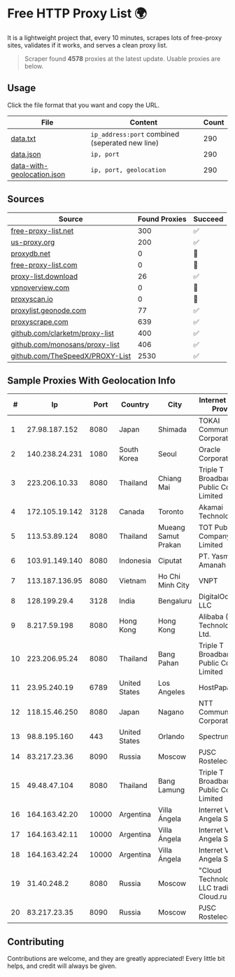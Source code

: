 
# Free HTTP Proxy List 🌍

It is a lightweight project that, every 10 minutes, scrapes lots of free-proxy sites, validates if it works, and serves a clean proxy list.


> Scraper found **4578** proxies at the latest update. Usable proxies are below.

## Usage

Click the file format that you want and copy the URL.


|File|Content|Count|
|----|-------|-----|
|[data.txt](https://raw.githubusercontent.com/themiralay/Proxy-List-World/master/data.txt)|`ip_address:port` combined (seperated new line)|290|
|[data.json](https://raw.githubusercontent.com/themiralay/Proxy-List-World/master/data.json)|`ip, port`|290|
|[data-with-geolocation.json](https://raw.githubusercontent.com/themiralay/Proxy-List-World/master/data-with-geolocation.json)|`ip, port, geolocation`|290|

## Sources

|Source|Found Proxies|Succeed|
|------|-------------|-------|
|[free-proxy-list.net](https://free-proxy-list.net)|300|✅|
|[us-proxy.org](https://www.us-proxy.org)|200|✅|
|[proxydb.net](http://proxydb.net)|0|🚫|
|[free-proxy-list.com](https://free-proxy-list.com/?page=&port=&type%5B%5D=http&type%5B%5D=https&up_time=0&search=Search)|0|🚫|
|[proxy-list.download](https://www.proxy-list.download/HTTP)|26|✅|
|[vpnoverview.com](https://vpnoverview.com/privacy/anonymous-browsing/free-proxy-servers)|0|🚫|
|[proxyscan.io](https://www.proxyscan.io)|0|🚫|
|[proxylist.geonode.com](https://proxylist.geonode.com/api/proxy-list?limit=300&page=1&sort_by=lastChecked&sort_type=desc&protocols=http,https)|77|✅|
|[proxyscrape.com](https://api.proxyscrape.com/v2/?request=displayproxies&protocol=http&timeout=10000&country=all&ssl=all&anonymity=all)|639|✅|
|[github.com/clarketm/proxy-list](https://raw.githubusercontent.com/clarketm/proxy-list/master/proxy-list-raw.txt)|400|✅|
|[github.com/monosans/proxy-list](https://raw.githubusercontent.com/monosans/proxy-list/main/proxies/http.txt)|406|✅|
|[github.com/TheSpeedX/PROXY-List](https://raw.githubusercontent.com/TheSpeedX/PROXY-List/master/http.txt)|2530|✅|


## Sample Proxies With Geolocation Info

|#|Ip|Port|Country|City|Internet Service Provider|
|-|--|----|-------|----|-------------------------|
|1|27.98.187.152|8080|Japan|Shimada|TOKAI Communications Corporation|
|2|140.238.24.231|1080|South Korea|Seoul|Oracle Corporation|
|3|223.206.10.33|8080|Thailand|Chiang Mai|Triple T Broadband Public Company Limited|
|4|172.105.19.142|3128|Canada|Toronto|Akamai Technologies|
|5|113.53.89.124|8080|Thailand|Mueang Samut Prakan|TOT Public Company Limited|
|6|103.91.149.140|8080|Indonesia|Ciputat|PT. Yasmin Amanah Media|
|7|113.187.136.95|8080|Vietnam|Ho Chi Minh City|VNPT|
|8|128.199.29.4|3128|India|Bengaluru|DigitalOcean, LLC|
|9|8.217.59.198|8080|Hong Kong|Hong Kong|Alibaba (US) Technology Co., Ltd.|
|10|223.206.95.24|8080|Thailand|Bang Pahan|Triple T Broadband Public Company Limited|
|11|23.95.240.19|6789|United States|Los Angeles|HostPapa|
|12|118.15.46.250|8080|Japan|Nagano|NTT Communications Corporation|
|13|98.8.195.160|443|United States|Orlando|Spectrum|
|14|83.217.23.36|8090|Russia|Moscow|PJSC Rostelecom|
|15|49.48.47.104|8080|Thailand|Bang Lamung|Triple T Broadband Public Company Limited|
|16|164.163.42.20|10000|Argentina|Villa Ángela|Interret Villa Angela SRL|
|17|164.163.42.11|10000|Argentina|Villa Ángela|Interret Villa Angela SRL|
|18|164.163.42.24|10000|Argentina|Villa Ángela|Interret Villa Angela SRL|
|19|31.40.248.2|8080|Russia|Moscow|"Cloud Technologies" LLC trading as Cloud.ru|
|20|83.217.23.35|8090|Russia|Moscow|PJSC Rostelecom|



## Contributing

Contributions are welcome, and they are greatly appreciated! Every
little bit helps, and credit will always be given.


